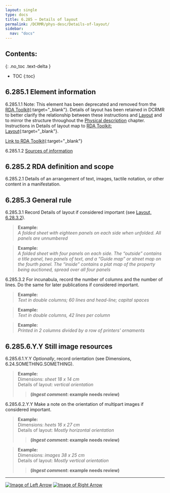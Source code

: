 ```yaml
---
layout: single
type: docs
title: 6.285 — Details of layout
permalink: /DCRMR/phys-desc/Details-of-layout/
sidebar:
  nav: "docs"
---
```


## Contents:
{: .no_toc .text-delta }

- TOC
{:toc}

## 6.285.1 Element information

<a name="6.285.1.1">6.285.1.1</a> Note: This element has been deprecated and removed from the [RDA Toolkit](https://rdatoolkit.org){:target="_blank"}. Details of layout has been retained in DCRMR to better clarify the relationship between these instructions and [Layout](/DCRMR/phys-desc/Layout/) and to mirror the structure throughout the [Physical description](/DCRMR/phys-desc/) chapter. Instructions in Details of layout map to [RDA Toolkit: Layout](https://access.rdatoolkit.org/Content/Index?externalId=en-US_ala-9f019737-be7b-32e0-b5ca-9604d2bc4255){:target="_blank"}.

[Link to RDA Toolkit](https://access.rdatoolkit.org/en-US_ala-57a29f2c-5500-3a18-854e-f21c88c184a2){:target="_blank"}

<a name="6.285.1.2">6.285.1.2</a> [Sources of information](/DCRMR/phys-desc/#6011-sources-of-information) 

## 6.285.2 RDA definition and scope

<a name="6.285.2.1">6.285.2.1</a> Details of an arrangement of text, images, tactile notation, or other content in a manifestation.

## 6.285.3 General rule 

<a name="6.285.3.1">6.285.3.1</a> Record Details of layout if considered important (see [Layout, 6.28.3.2](/DCRMR/phys-desc/Layout/#6.28.3.2)).

>**Example:**  
><CITE>A folded sheet with eighteen panels on each side when unfolded. All panels are unnumbered</CITE>  

>**Example:**  
><CITE>A folded sheet with four panels on each side. The “outside” contains a title panel, two panels of text, and a “Guide map” or street map on the fourth panel. The “inside” contains a plat map of the property being auctioned, spread over all four panels</CITE>

<a name="6.285.3.2">6.285.3.2</a> For incunabula, record the number of columns and the number of lines. Do the same for later publications if considered important. 

>**Example:**  
><CITE>Text in double columns; 60 lines and head-line; capital spaces</CITE>  

>**Example:**  
><CITE>Text in double columns, 42 lines per column</CITE>  

>**Example:**  
><CITE>Printed in 2 columns divided by a row of printers' ornaments</CITE>

## 6.285.6.Y.Y Still image resources

<a name="6.285.6.1.Y.Y">6.285.6.1.Y.Y</a> *Optionally*, record orientation (see Dimensions, 6.24.SOMETHING.SOMETHING).

>**Example:**  
>Dimensions: <CITE>sheet 18 x 14 cm</CITE>  
>Details of layout: <CITE>vertical orientation</CITE>  
>>**(*Ingest comment*: example needs review)**

<a name="6.285.6.2.Y.Y">6.285.6.2.Y.Y</a> Make a note on the orientation of multipart images if considered important.

>**Example:**  
>Dimensions: <CITE>heets 16 x 27 cm</CITE>  
>Details of layout: <CITE>Mostly horizontal orientation</CITE>  
>>**(*Ingest comment*: example needs review)**

>**Example:**  
>Dimensions: <CITE>images 38 x 25 cm</CITE>  
>Details of layout: <CITE>Mostly vertical orientation</CITE>  
>>**(*Ingest comment*: example needs review)**


---

[![Image of Left Arrow](https://rbms-bsc.github.io/DCRMR/assets/pictures/navigation/Arrow_Left.png "6.28 — Layout")](/DCRMR/phys-desc/Layout/) [![Image of Right Arrow](https://rbms-bsc.github.io/DCRMR/assets/pictures/navigation/Arrow_Right.png "6.29 — Bibliographic format")](/DCRMR/phys-desc/Bibliographic-format/)
